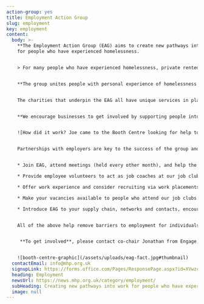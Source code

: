 ```yaml
---
action-group: yes
title: Employment Action Group
slug: employment
key: employment
content:
  body: >-
    **The Employment Action Group (EAG) aims to create new pathways into work**
    for people who have experienced homelessness.  


    > For many people who have experienced homelessness, private rented tenancies are often their only option to move on from emergency or temporary accommodation and create a home of their own. **For people to be able to secure and sustain tenancies, they need good jobs** - ideally full-time hours, paid at the real living wage, and with reasonable longevity of contract. 


    **The group unites people with personal experience of homelessness with businesses, public and charity sector organisations**, to co-produce inclusive employment solutions. 


    The charities that underpin the EAG all have unique services in place that collectively can help people to overcome their barriers to work. These charities can support people with their motivation and confidence, as well as assisting with job applications and interview skills.  


    **We encourage businesses to get involved by supporting people into work.** Find out how you can get involved below!


    ![How did it work? Joe came to the Booth Centre looking for help to find employment. He came to Job Club and met Chris. BITC introduced him to the site manager at a City Centre construction scheme. He was offered a job and the Booth Centre team helped him find private rented accommodation. Joe found it difficult to juggle these new responsibilities at first. Ongoing support from BITC and their relationship with the employer, alongside the Booth Centre's support, helped Joe to sustain his job and home.](/assets/uploads/eag.jpg#thumbnail)


    Partnerships with employers are key to the success of the group and we invite employers to step up and be part of the solution and support people into employment. There’s lots of ways to get involved, including: 


    * Join EAG, attend meetings (held every other month), and help the group to achieve its aims. 

    * Provide employee volunteers to act as job coaches at our job clubs, helping with job search and application (this can be in person or online). 

    * Offer work experience and consider recruiting via work placements. 

    * Make your vacancies available to people who attend our job clubs. 

    * Introduce EAG to your supply chain, networks and contacts, encouraging them to pledge jobs. 


    All of the above help remove barriers to employment for individuals who have experience of homelessness. 


     **T﻿o get involved**, please contact co-chair Jonathan from Engage, Grow, Go (EGG) on jonathan@egg.charity


    ![booth-centre-graphic](/assets/uploads/eag-fact.jpg#thumbnail)
  contactEmail: info@mhp.org.uk
  signupLink: https://forms.office.com/Pages/ResponsePage.aspx?id=XVwzcf1bkE61VN8N5KjjQkQ2JR41SuRLu92-3-tlPOtURDMzQjVZWEczSFdPS1M2SEZMR1RVTkpHVC4u
  heading: Employment
  newsUrl: https://news.mhp.org.uk/category/employment/
  subHeading: Creating new pathways into work for people who have experienced homelessness
  image: null
---
```

